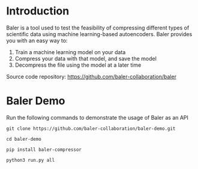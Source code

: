 # Introduction
Baler is a tool used to test the feasibility of compressing different types of scientific data using machine learning-based autoencoders. Baler provides you with an easy way to:
1. Train a machine learning model on your data
2. Compress your data with that model, and save the model
3. Decompress the file using the model at a later time

Source code repository: https://github.com/baler-collaboration/baler

# Baler Demo
Run the following commands to demonstrate the usage of Baler as an API

```console
git clone https://github.com/baler-collaboration/baler-demo.git
```
```console
cd baler-demo
```
```console
pip install baler-compressor
```
```console
python3 run.py all
```